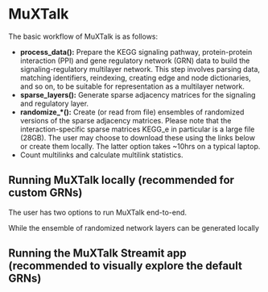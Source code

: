 # MuXTalk

The basic workflow of MuXTalk is as follows:
- **process_data():** Prepare the KEGG signaling pathway, protein-protein interaction (PPI) and gene regulatory network (GRN) data to build the signaling-regulatory multilayer network. This step involves parsing data, matching identifiers, reindexing, creating edge and node dictionaries, and so on, to be suitable for representation as a multilayer network.
- **sparse_layers():** Generate sparse adjacency matrices for the signaling and regulatory layer.
- **randomize_\*():** Create (or read from file) ensembles of randomized versions of the sparse adjacency matrices. Please note that the interaction-specific sparse matrices KEGG_e in particular is a large file (28GB). The user may choose to download these using the links below or create them locally. The latter option takes ~10hrs on a typical laptop.
- Count multilinks and calculate multilink statistics.

## Running MuXTalk locally (recommended for custom GRNs)

The user has two options to run MuXTalk end-to-end. 


While the ensemble of randomized network layers can be generated locally



## Running the MuXTalk Streamit app (recommended to visually explore the default GRNs)
